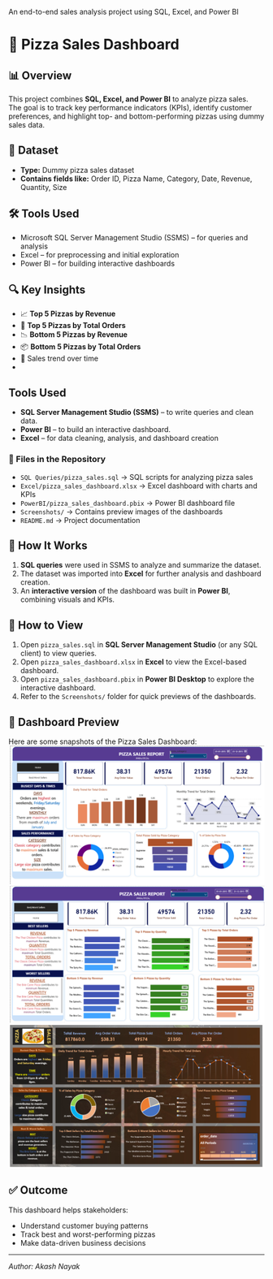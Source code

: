 An end-to-end sales analysis project using SQL, Excel, and Power BI
# 🍕 Pizza Sales Dashboard



## 📊 Overview
This project combines **SQL, Excel, and Power BI** to analyze pizza sales.  
The goal is to track key performance indicators (KPIs), identify customer preferences, and highlight top- and bottom-performing pizzas using dummy sales data.

## 🧾 Dataset
- **Type:** Dummy pizza sales dataset  
- **Contains fields like:** Order ID, Pizza Name, Category, Date, Revenue, Quantity, Size  

## 🛠 Tools Used
- Microsoft SQL Server Management Studio (SSMS) – for queries and analysis  
- Excel – for preprocessing and initial exploration  
- Power BI – for building interactive dashboards  

## 🔍 Key Insights
- 📈 **Top 5 Pizzas by Revenue**  
- 🛒 **Top 5 Pizzas by Total Orders**  
- 📉 **Bottom 5 Pizzas by Revenue**  
- 📦 **Bottom 5 Pizzas by Total Orders**  
- 📅 Sales trend over time
- 
## Tools Used
- **SQL Server Management Studio (SSMS)** – to write queries and clean data.
- **Power BI** – to build an interactive dashboard.
- **Excel** – for data cleaning, analysis, and dashboard creation  

### 📑 Files in the Repository
- `SQL Queries/pizza_sales.sql` → SQL scripts for analyzing pizza sales  
- `Excel/pizza_sales_dashboard.xlsx` → Excel dashboard with charts and KPIs  
- `PowerBI/pizza_sales_dashboard.pbix` → Power BI dashboard file  
- `Screenshots/` → Contains preview images of the dashboards  
- `README.md` → Project documentation  

## 🚀 How It Works
1. **SQL queries** were used in SSMS to analyze and summarize the dataset.  
2. The dataset was imported into **Excel** for further analysis and dashboard creation.  
3. An **interactive version** of the dashboard was built in **Power BI**, combining visuals and KPIs.  


## 📝 How to View
1. Open `pizza_sales.sql` in **SQL Server Management Studio** (or any SQL client) to view queries.  
2. Open `pizza_sales_dashboard.xlsx` in **Excel** to view the Excel-based dashboard.  
3. Open `pizza_sales_dashboard.pbix` in **Power BI Desktop** to explore the interactive dashboard.  
4. Refer to the `Screenshots/` folder for quick previews of the dashboards. 

## 📸 Dashboard Preview
Here are some snapshots of the Pizza Sales Dashboard:
![image alt](https://github.com/mr-akash12/Pizza_sales/blob/main/screenshot_1.png)
![image alt](https://github.com/mr-akash12/Pizza_sales/blob/main/screenshot_2.png)
![image alt](https://github.com/mr-akash12/Pizza_sales/blob/main/Screenshot%202025-09-12%20201027.png)

## ✅ Outcome
This dashboard helps stakeholders:  
- Understand customer buying patterns  
- Track best and worst-performing pizzas  
- Make data-driven business decisions  

---
*Author: Akash Nayak*
